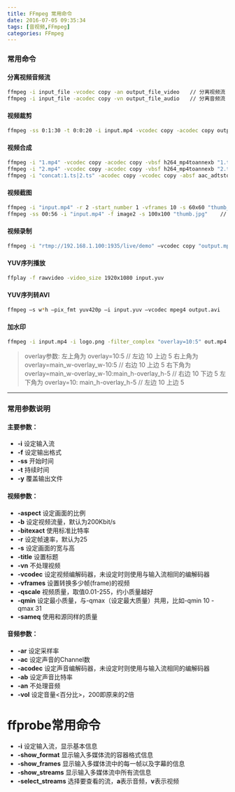 ```yaml
---
title: FFmpeg 常用命令
date: 2016-07-05 09:35:34
tags: [音视频,FFmpeg]
categories: FFmpeg
---
```

### 常用命令
#### 分离视频音频流
```bash
ffmpeg -i input_file -vcodec copy -an output_file_video　　// 分离视频流
ffmpeg -i input_file -acodec copy -vn output_file_audio　　// 分离音频流
```



#### 视频裁剪

```bash
ffmpeg -ss 0:1:30 -t 0:0:20 -i input.mp4 -vcodec copy -acodec copy output.mp4    // 时间格式可以是 00:00:00.000 或 x.xxx(单位秒)
```



#### 视频合成

```bash
ffmpeg -i "1.mp4" -vcodec copy -acodec copy -vbsf h264_mp4toannexb "1.ts"
ffmpeg -i "2.mp4" -vcodec copy -acodec copy -vbsf h264_mp4toannexb "2.ts"
ffmpeg -i "concat:1.ts|2.ts" -acodec copy -vcodec copy -absf aac_adtstoasc "output.mp4"    // 若只有1个ts,不需要concat:
```



#### 视频截图

```bash
ffmpeg -i "input.mp4" -r 2 -start_number 1 -vframes 10 -s 60x60 "thumb_%d.jpg"    // 连续截取图片，设置帧率为2fps，截取10张，也就是截取了5秒的视频截图，截图保存的名称的第一张为thumb_1.jpg，往后自动累加
ffmpeg -ss 00:56 -i "input.mp4" -f image2 -s 100x100 "thumb.jpg"    // 截取指定时间（00:56）的画面
```



#### 视频录制

```bash
ffmpeg -i "rtmp://192.168.1.100:1935/live/demo" –vcodec copy "output.mp4"
```



#### YUV序列播放

```bash
ffplay -f rawvideo -video_size 1920x1080 input.yuv
```



#### YUV序列转AVI

```bash
ffmpeg –s w*h –pix_fmt yuv420p –i input.yuv –vcodec mpeg4 output.avi    // w/h 视频宽/高
```



#### 加水印

```bash
ffmpeg -i input.mp4 -i logo.png -filter_complex "overlay=10:5" out.mp4    // 左上角 距离 左边距 10  上边距 5
```
> overlay参数:
> 左上角为 overlay=10:5  // 左边 10  上边 5
> 右上角为 overlay=main_w-overlay_w-10:5   // 右边 10  上边 5
> 右下角为 overlay=main_w-overlay_w-10:main_h-overlay_h-5    // 右边 10  下边 5
> 左下角为 overlay=10: main_h-overlay_h-5  // 左边 10  上边 5

----

### 常用参数说明
#### 主要参数：
 * **-i** 设定输入流
 * **-f** 设定输出格式
 * **-ss** 开始时间
 * **-t** 持续时间
 * **-y**  覆盖输出文件

#### 视频参数：
 * **-aspect** 设定画面的比例
 * **-b** 设定视频流量，默认为200Kbit/s
 * **-bitexact** 使用标准比特率
 * **-r** 设定帧速率，默认为25
 * **-s** 设定画面的宽与高
 * **-title** 设置标题
 * **-vn** 不处理视频
 * **-vcodec** 设定视频编解码器，未设定时则使用与输入流相同的编解码器
 * **-vframes** 设置转换多少帧(frame)的视频
 * **-qscale**  视频质量，取值0.01-255，约小质量越好 
 * **-qmin** 设定最小质量，与-qmax（设定最大质量）共用，比如-qmin 10 -qmax 31 
 * **-sameq** 使用和源同样的质量

#### 音频参数：
 * **-ar** 设定采样率
 * **-ac** 设定声音的Channel数
 * **-acodec** 设定声音编解码器，未设定时则使用与输入流相同的编解码器
 * **-ab** 设定声音比特率
 * **-an** 不处理音频
 * **-vol** 设定音量<百分比>，200即原来的2倍



# ffprobe常用命令

 * **-i** 设定输入流，显示基本信息
 * **-show_format** 显示输入多媒体流的容器格式信息
 * **-show_frames** 显示输入多媒体流中的每一帧以及字幕的信息
 * **-show_streams** 显示输入多媒体流中所有流信息
 * **-select_streams** 选择要查看的流，**a**表示音频，**v**表示视频

